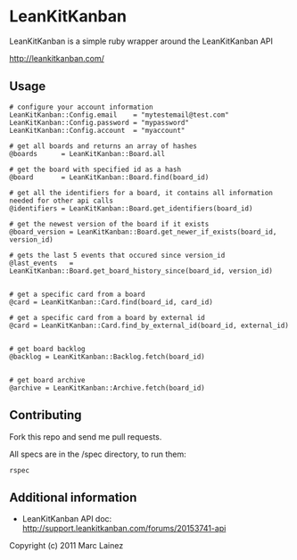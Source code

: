 LeanKitKanban
=============

LeanKitKanban is a simple ruby wrapper around the LeanKitKanban API

http://leankitkanban.com/

Usage
-----

    # configure your account information
    LeanKitKanban::Config.email    = "mytestemail@test.com"
    LeanKitKanban::Config.password = "mypassword"
    LeanKitKanban::Config.account  = "myaccount"

    # get all boards and returns an array of hashes
    @boards      = LeanKitKanban::Board.all

    # get the board with specified id as a hash
    @board       = LeanKitKanban::Board.find(board_id)

    # get all the identifiers for a board, it contains all information needed for other api calls
    @identifiers = LeanKitKanban::Board.get_identifiers(board_id)

    # get the newest version of the board if it exists
    @board_version = LeanKitKanban::Board.get_newer_if_exists(board_id, version_id)

    # gets the last 5 events that occured since version_id
    @last_events   = LeanKitKanban::Board.get_board_history_since(board_id, version_id)


    # get a specific card from a board
    @card = LeanKitKanban::Card.find(board_id, card_id)

    # get a specific card from a board by external id
    @card = LeanKitKanban::Card.find_by_external_id(board_id, external_id)


    # get board backlog
    @backlog = LeanKitKanban::Backlog.fetch(board_id)


    # get board archive
    @archive = LeanKitKanban::Archive.fetch(board_id)

Contributing
------------

Fork this repo and send me pull requests.

All specs are in the /spec directory, to run them:

    rspec

Additional information
----------------------

* LeanKitKanban API doc: http://support.leankitkanban.com/forums/20153741-api


Copyright (c) 2011 Marc Lainez